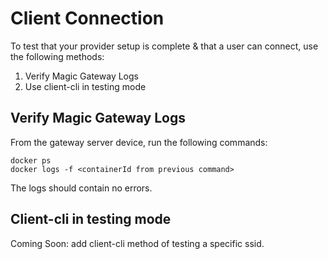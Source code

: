 # Client Connection

To test that your provider setup is complete & that a user can connect, use the following methods:

1. Verify Magic Gateway Logs
1. Use client-cli in testing mode

## Verify Magic Gateway Logs

From the gateway server device, run the following commands:

```
docker ps
docker logs -f <containerId from previous command>
```

The logs should contain no errors.

## Client-cli in testing mode

Coming Soon: add client-cli method of testing a specific ssid.
 
